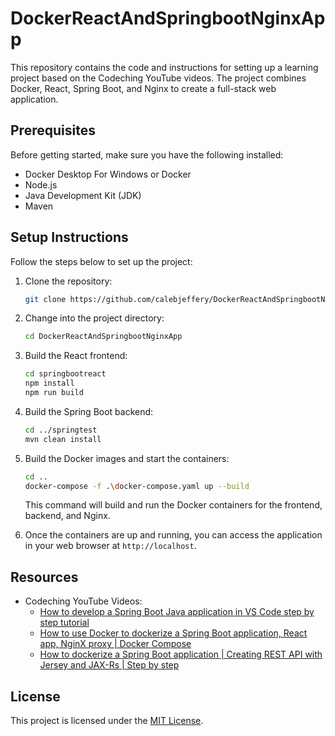 # DockerReactAndSpringbootNginxApp

This repository contains the code and instructions for setting up a learning project based on the Codeching YouTube videos. The project combines Docker, React, Spring Boot, and Nginx to create a full-stack web application.

## Prerequisites

Before getting started, make sure you have the following installed:

- Docker Desktop For Windows or Docker
- Node.js
- Java Development Kit (JDK)
- Maven

## Setup Instructions

Follow the steps below to set up the project:

1. Clone the repository:

   ```bash
   git clone https://github.com/calebjeffery/DockerReactAndSpringbootNginxApp.git
   ```

2. Change into the project directory:

   ```bash
   cd DockerReactAndSpringbootNginxApp
   ```

3. Build the React frontend:

   ```bash
   cd springbootreact
   npm install
   npm run build
   ```

4. Build the Spring Boot backend:

   ```bash
   cd ../springtest
   mvn clean install
   ```

5. Build the Docker images and start the containers:

   ```bash
   cd ..
   docker-compose -f .\docker-compose.yaml up --build
   ```

   This command will build and run the Docker containers for the frontend, backend, and Nginx.

6. Once the containers are up and running, you can access the application in your web browser at `http://localhost`.

## Resources

- Codeching YouTube Videos:
  - [How to develop a Spring Boot Java application in VS Code step by step tutorial](https://youtu.be/rsr6X5M6-6M)
  - [How to use Docker to dockerize a Spring Boot application, React app, NginX proxy | Docker Compose](https://youtu.be/IGg1Rx29_O0)
  - [How to dockerize a Spring Boot application | Creating REST API with Jersey and JAX-Rs | Step by step](https://youtu.be/N1MT1Ny6JC8)

## License

This project is licensed under the [MIT License](LICENSE).
```
